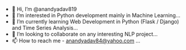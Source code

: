 - 👋 Hi, I’m @anandyadav819
- 👀 I’m interested in Python development mainly in Machine Learning...
- 🌱 I’m currently learning Web Development in Python (Flask / Django) and Time Series Analysis...
- 💞️ I’m looking to collaborate on any interesting NLP project...
- 📫 How to reach me  - anandyadav84@yahoo.com ...

<!---
anandyadav819/anandyadav819 is a ✨ special ✨ repository because its `README.md` (this file) appears on your GitHub profile.
You can click the Preview link to take a look at your changes.
--->
